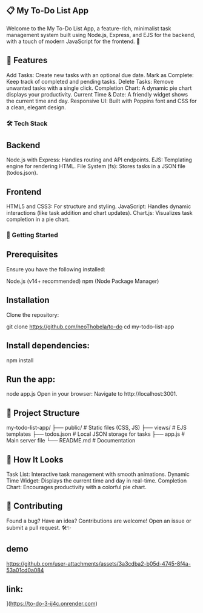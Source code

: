 ﻿
## 📋 My To-Do List App

Welcome to the My To-Do List App, a feature-rich, minimalist task management system built using Node.js, Express, and EJS for the backend, with a touch of modern JavaScript for the frontend. 🎉

## 🌟 Features

Add Tasks: Create new tasks with an optional due date.
Mark as Complete: Keep track of completed and pending tasks.
Delete Tasks: Remove unwanted tasks with a single click.
Completion Chart: A dynamic pie chart displays your productivity.
Current Time & Date: A friendly widget shows the current time and day.
Responsive UI: Built with Poppins font and CSS for a clean, elegant design.

### 🛠️ Tech Stack

## Backend

Node.js with Express: Handles routing and API endpoints.
EJS: Templating engine for rendering HTML.
File System (fs): Stores tasks in a JSON file (todos.json).

## Frontend

HTML5 and CSS3: For structure and styling.
JavaScript: Handles dynamic interactions (like task addition and chart updates).
Chart.js: Visualizes task completion in a pie chart.

### 🚀 Getting Started

## Prerequisites

Ensure you have the following installed:

Node.js (v14+ recommended)
npm (Node Package Manager)

## Installation
Clone the repository:

git clone https://github.com/neoThobela/to-do
cd my-todo-list-app

## Install dependencies:
npm install

## Run the app:
node app.js
Open in your browser: Navigate to http://localhost:3001.

## 📁 Project Structure


my-todo-list-app/
├── public/                # Static files (CSS, JS)
├── views/                 # EJS templates
├── todos.json             # Local JSON storage for tasks
├── app.js                 # Main server file
└── README.md              # Documentation

## 🎨 How It Looks

Task List: Interactive task management with smooth animations.
Dynamic Time Widget: Displays the current time and day in real-time.
Completion Chart: Encourages productivity with a colorful pie chart.


## 🤝 Contributing

Found a bug? Have an idea? Contributions are welcome! Open an issue or submit a pull request. 🛠️✨


## demo

https://github.com/user-attachments/assets/3a3cdba2-b05d-4745-8f4a-53a01cd0a084

 
 
 
## link:
](https://to-do-3-ij4c.onrender.com)
